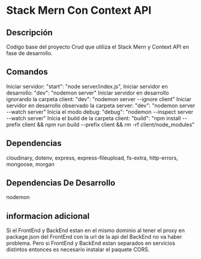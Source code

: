 # Stack Mern Con Context API

## Descripción

Codigo base del proyecto Crud que utiliza el Stack Mern y Context API en fase de desarrollo.

## Comandos

Iniciar servidor: "start": "node server/index.js",
Iniciar servidor en desarrollo: "dev": "nodemon server"
Iniciar servidor en desarrollo ignorando la carpeta client: "dev": "nodemon server --ignore client"
Iniciar servidor en desarrollo observado la carpeta server: "dev": "nodemon server --watch server"
Inicia el modo debug: "debug": "nodemon --inspect server --watch server"
Inicia el build de la carpeta client: "build": "npm install --prefix client && npm run build --prefix client && rm -rf client/node_modules"

## Dependencias

cloudinary, dotenv, express, express-fileupload, fs-extra, http-errors, mongoose, morgan

## Dependencias De Desarrollo

nodemon

## informacion adicional

Si el FrontEnd y BackEnd estan en el mismo dominio al tener el proxy en package.json del FrontEnd con la url de la api del BackEnd no va haber problema. Pero si FrontEnd y BackEnd estan separados en servicios distintos entonces es necesario instalar el paquete CORS.
